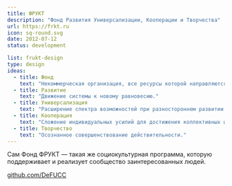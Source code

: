 ```yaml
---
title: ФРУКТ
description: "Фонд Развития Универсализации, Кооперации и Творчества"
url: https://frkt.ru
icon: sq-round.svg
date: 2012-07-12
status: development

list: frukt-design
type: design
ideas:
  - title: Фонд
    text: "Некоммерческая организация, все ресурсы которой направляются на реализацию её миссии."
  - title: Развитие
    text: "Движение системы к новому равновесию."
  - title: Универсализация
    text: "Расширение спектра возможностей при разностороннем развитии способностей"
  - title: Кооперация
    text: "Сложение индивидуальных усилий для достижения коллективных целей."
  - title: Творчество
    text: "Осознанное совершенствование действительности."
---
```


Сам Фонд ФРУКТ — такая же социокультурная программа, которую поддерживает и реализует сообщество заинтересованных людей.

[github.com/DeFUCC](https://github.com/DeFUCC)
